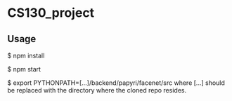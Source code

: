 # CS130_project

## Usage

$ npm install 

$ npm start

$ export PYTHONPATH=[...]/backend/papyri/facenet/src
where [...] should be replaced with the directory where the cloned repo resides.
